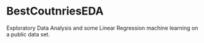 # BestCoutnriesEDA
Exploratory Data Analysis and some Linear Regression machine learning on a public data set.
